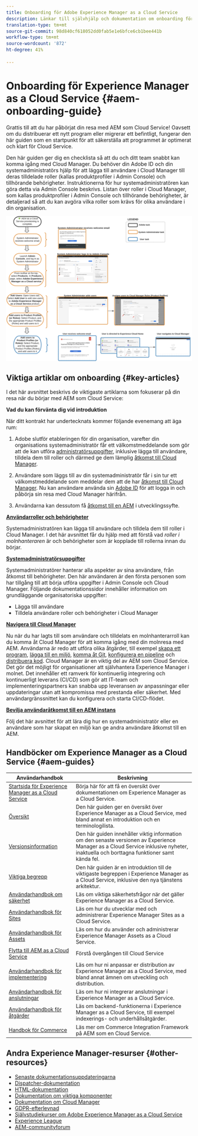 ```yaml
---
title: Onboarding för Adobe Experience Manager as a Cloud Service
description: Länkar till självhjälp och dokumentation om onboarding för Adobe Experience Manager as a Cloud Service
translation-type: tm+mt
source-git-commit: 98d840cf618052dd0fab5e1e6bfce6cb1bee441b
workflow-type: tm+mt
source-wordcount: '872'
ht-degree: 41%

---
```



# Onboarding för Experience Manager as a Cloud Service {#aem-onboarding-guide}

Grattis till att du har påbörjat din resa med AEM som Cloud Service! Oavsett om du distribuerar ett nytt program eller migrerar ett befintligt, fungerar den här guiden som en startpunkt för att säkerställa att programmet är optimerat och klart för Cloud Service.

Den här guiden ger dig en checklista så att du och ditt team snabbt kan komma igång med Cloud Manager. Du behöver din Adobe ID och din systemadministratörs hjälp för att lägga till användare i Cloud Manager till deras tilldelade roller (kallas produktprofiler i Admin Console) och tillhörande behörigheter. Instruktionerna för hur systemadministratören kan göra detta via Admin Console beskrivs. Listan över roller i Cloud Manager, som kallas produktprofiler i Admin Console och tillhörande behörigheter, är detaljerad så att du kan avgöra vilka roller som krävs för olika användare i din organisation.

![](/help/onboarding/getting-access-to-aem-in-cloud/assets/customer-journey.png)

## Viktiga artiklar om onboarding {#key-articles}

I det här avsnittet beskrivs de viktigaste artiklarna som fokuserar på din resa när du börjar med AEM som Cloud Service:

**Vad du kan förvänta dig vid introduktion**

När ditt kontrakt har undertecknats kommer följande evenemang att äga rum:

1. Adobe slutför etableringen för din organisation, varefter din organisations systemadministratör får ett välkomstmeddelande som gör att de kan utföra [administratörsuppgifter](/help/onboarding/what-is-required/add-users-assign-cm-roles.md), inklusive lägga till användare, tilldela dem till roller och därmed ge dem lämplig [åtkomst till Cloud Manager](/help/onboarding/what-is-required/navigate-to-cloud-manager.md).

1. Användare som läggs till av din systemadministratör får i sin tur ett välkomstmeddelande som meddelar dem att de har [åtkomst till Cloud Manager](/help/onboarding/what-is-required/navigate-to-cloud-manager.md). Nu kan användare använda sin [Adobe ID](/help/onboarding/what-is-required/get-your-adobe-id.md) för att logga in och påbörja sin resa med Cloud Manager härifrån.


1. Användarna kan dessutom få [åtkomst till en AEM](/help/onboarding/what-is-required/accessing-aem-instance.md) i utvecklingssyfte.

**[Användarroller och behörigheter](/help/onboarding/what-is-required/user-roles-permissions.md)**

Systemadministratören kan lägga till användare och tilldela dem till roller i Cloud Manager. I det här avsnittet får du hjälp med att förstå vad *roller i molnhanteraren* är och behörigheter som är kopplade till rollerna innan du börjar.

**[Systemadministratörsuppgifter](/help/onboarding/what-is-required/add-users-assign-cm-roles.md)**

Systemadministratörer hanterar alla aspekter av sina användare, från åtkomst till behörigheter. Den här användaren är den första personen som har tillgång till att börja utföra uppgifter i Admin Console och Cloud Manager.
Följande dokumentationssidor innehåller information om grundläggande organisatoriska uppgifter:

* Lägga till användare
* Tilldela användare roller och behörigheter i Cloud Manager

**[Navigera till Cloud Manager](/help/onboarding/what-is-required/navigate-to-cloud-manager.md)**

Nu när du har lagts till som användare och tilldelats en molnhanterarroll kan du komma åt Cloud Manager för att komma igång med din molnresa med AEM. Användarna är redo att utföra olika åtgärder, till exempel [skapa ett program](/help/onboarding/getting-access-to-aem-in-cloud/understand-program-types.md), [lägga till en miljö](/help/implementing/cloud-manager/manage-environments.md), [komma åt Git](/help/implementing/cloud-manager/accessing-git.md), [konfigurera en pipeline](/help/implementing/cloud-manager/configure-pipeline.md) och [distribuera kod](/help/implementing/cloud-manager/deploy-code.md).
Cloud Manager är en viktig del av AEM som Cloud Service. Det gör det möjligt för organisationer att självhantera Experience Manager i molnet. Det innehåller ett ramverk för kontinuerlig integrering och kontinuerligt leverans (CI/CD) som gör att IT-team och implementeringspartners kan snabba upp leveransen av anpassningar eller uppdateringar utan att kompromissa med prestanda eller säkerhet. Med användargränssnittet kan du konfigurera och starta CI/CD-flödet.

**[Bevilja användaråtkomst till en AEM instans](/help/onboarding/what-is-required/accessing-aem-instance.md)**

Följ det här avsnittet för att lära dig hur en systemadministratör eller en användare som har skapat en miljö kan ge andra användare åtkomst till en AEM.

## Handböcker om Experience Manager as a Cloud Service {#aem-guides}

| Användarhandbok | Beskrivning |
|---|---|
| [Startsida för Experience Manager as a Cloud Service](/help/landing/home.md) | Börja här för att få en översikt över dokumentationen om Experience Manager as a Cloud Service. |
| [Översikt](/help/overview/home.md) | Den här guiden ger en översikt över Experience Manager as a Cloud Service, med bland annat en introduktion och en terminologilista. |
| [Versionsinformation](/help/release-notes/home.md) | Den här guiden innehåller viktig information om den senaste versionen av Experience Manager as a Cloud Service inklusive nyheter, inaktuella och borttagna funktioner samt kända fel. |
| [Viktiga begrepp](/help/core-concepts/home.md) | Den här guiden är en introduktion till de viktigaste begreppen i Experience Manager as a Cloud Service, inklusive den nya tjänstens arkitektur. |
| [Användarhandbok om säkerhet](/help/security/home.md) | Läs om viktiga säkerhetsfrågor när det gäller Experience Manager as a Cloud Service. |
| [Användarhandbok för Sites](/help/sites-cloud/home.md) | Läs om hur du utvecklar med och administrerar Experience Manager Sites as a Cloud Service. |
| [Användarhandbok för Assets](/help/assets/home.md) | Läs om hur du använder och administrerar Experience Manager Assets as a Cloud Service. |
| [Flytta till AEM as a Cloud Service](/help/move-to-cloud-service/home.md) | Förstå övergången till Cloud Service |
| [Användarhandbok för implementering](/help/implementing/home.md) | Läs om hur ni anpassar er distribution av Experience Manager as a Cloud Service, med bland annat ämnen om utveckling och distribution. |
| [Användarhandbok för anslutningar](/help/connectors/home.md) | Läs om hur ni integrerar anslutningar i Experience Manager as a Cloud Service. |
| [Användarhandbok för åtgärder](/help/operations/home.md) | Läs om backend-funktionerna i Experience Manager as a Cloud Service, till exempel indexerings- och underhållsåtgärder. |
| [Handbok för Commerce](/help/commerce-cloud/home.md) | Läs mer om Commerce Integration Framework på AEM som en Cloud Service. |

## Andra Experience Manager-resurser {#other-resources}

* [Senaste dokumentationsuppdateringarna](https://helpx.adobe.com/experience-manager/documentation-updates.html#AEMasaCloudService)
* [Dispatcher-dokumentation](/help/implementing/dispatcher/overview.md)
* [HTML-dokumentation](https://docs.adobe.com/content/help/en/experience-manager-htl/using/overview.html)
* [Dokumentation om viktiga komponenter](https://docs.adobe.com/content/help/en/experience-manager-core-components/using/introduction.html)
* [Dokumentation om Cloud Manager](https://docs.adobe.com/content/help/en/experience-manager-cloud-service/onboarding/getting-access/cloud-service-programs/first-time-login.html)
* [GDPR-efterlevnad](/help/onboarding/data-privacy-and-protection-readiness/aem-readiness.md)
* [Självstudiekurser om Adobe Experience Manager as a Cloud Service](https://docs.adobe.com/content/help/en/experience-manager-learn/cloud-service/overview.html)
* [Experience League](https://guided.adobe.com/?promoid=K42KVXHD&amp;mv=other#solutions/experience-manager)
* [AEM-communityforum](https://forums.adobe.com/community/experience-cloud/marketing-cloud/experience-manager)